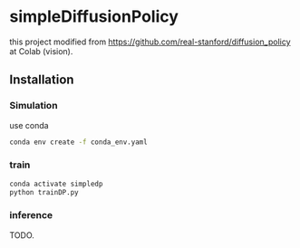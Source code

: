 # simpleDiffusionPolicy
this project modified from https://github.com/real-stanford/diffusion_policy at Colab (vision).


## Installation
### Simulation
use conda
```bash
conda env create -f conda_env.yaml
```
### train
```bash
conda activate simpledp
python trainDP.py
```
### inference
TODO.